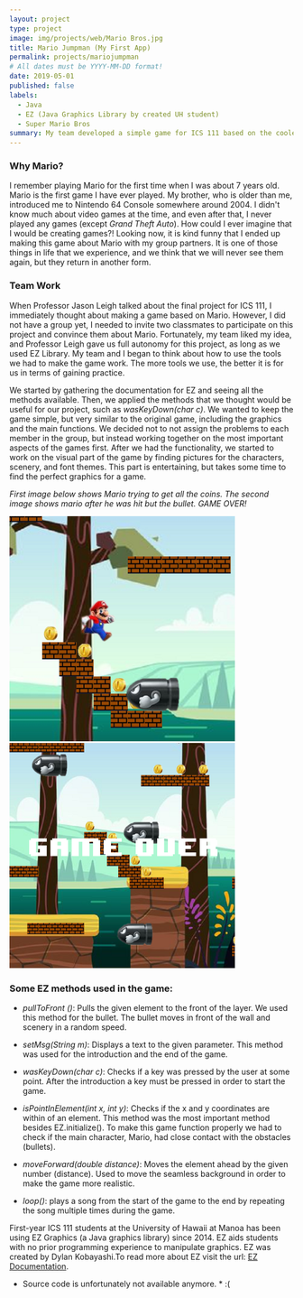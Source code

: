 ```yaml
---
layout: project
type: project
image: img/projects/web/Mario Bros.jpg
title: Mario Jumpman (My First App)
permalink: projects/mariojumpman
# All dates must be YYYY-MM-DD format!
date: 2019-05-01
published: false
labels:
  - Java
  - EZ (Java Graphics Library by created UH student)
  - Super Mario Bros
summary: My team developed a simple game for ICS 111 based on the coolest video game character in world, Mario.
---
```



### Why Mario? 

I remember playing Mario for the first time when I was about 7 years old. Mario is the first game I have ever played. 
My brother, who is older than me, introduced me to Nintendo 64 Console somewhere around 2004. I didn't know much about
video games at the time, and even after that, I never played any games (except *Grand Theft Auto*). How could I ever imagine
that I would be creating games?! Looking now, it is kind funny that I ended up making this game about Mario with my group
partners. It is one of those things in life that we experience, and we think that we will never see them again, but they 
return in another form.


### Team Work

When Professor Jason Leigh talked about the final project for ICS 111, I immediately thought about making a game based on Mario. 
However, I did not have a group yet, I needed to invite two classmates to participate on this project and convince them about Mario.
Fortunately, my team liked my idea, and Professor Leigh gave us full autonomy for this project, as long as we used EZ Library.
My team and I began to think about how to use the tools we had to make the game work. The more tools we use, the better it is 
for us in terms of gaining practice.

We started by gathering the documentation for EZ and seeing all the methods available. Then, we applied the methods that we thought
would be useful for our project, such as *wasKeyDown(char c)*. We wanted to keep the game simple, but very similar to the original game, 
including the graphics and the main functions. We decided not to not assign the problems to each member in the group, but instead
working together on the most important aspects of the games first. After we had the functionality, we started to work on the visual 
part of the game by finding pictures for the characters, scenery, and font themes. This part is entertaining, but takes some time to 
find the perfect graphics for a game.

*First image below shows Mario trying to get all the coins.
The second image shows mario after he was hit but the bullet. GAME OVER!*

<div class="text-center p-4">
  <img width="400px" src="../img/projects/web/MarioBros3.png" class="img-thumbnail" >
  <img width="400px" src="../img/projects/web/MarioBros2.png" class="img-thumbnail" >
</div>
        
### Some EZ methods used in the game:

- *pullToFront ()*: Pulls the given element to the front of the layer.
We used this method for the bullet. The bullet moves in front of the
wall and scenery in a random speed. 

- *setMsg(String m)*: Displays a text to the given parameter.
This method was used for the introduction and the end of the game.

- *wasKeyDown(char c)*: Checks if a key was pressed by the user at some point.
After the introduction a key must be pressed in order to start the game.

- *isPointInElement(int x, int y)*: Checks if the x and y coordinates are within of an element.
This method was the most important method besides EZ.initialize(). To make this game function
properly we had to check if the main character, Mario, had close contact with the obstacles (bullets). 

- *moveForward(double distance)*: Moves the element ahead by the given number (distance). 
Used to move the seamless background in order to make the game more realistic. 

- *loop()*: plays a song from the start of the game to the end by repeating the song multiple times during the game.

	
First-year ICS 111 students at the University of Hawaii at Manoa has been using EZ Graphics (a Java graphics library) since 2014.
EZ aids students with no prior programming experience to manipulate graphics. EZ was created by Dylan Kobayashi.To read more about
EZ visit the url: [EZ Documentation](http://www2.hawaii.edu/~dylank/ics111/doc/).

* Source code is unfortunately not available anymore. * :(
